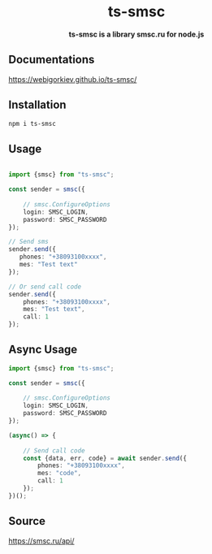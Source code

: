 <h1 align="center"> ts-smsc </h1>
<p align="center">
  <b>ts-smsc is a library smsc.ru for node.js </b>
</p>

## Documentations

https://webigorkiev.github.io/ts-smsc/

## Installation

```bash
npm i ts-smsc
```

## Usage

```typescript

import {smsc} from "ts-smsc";

const sender = smsc({
    
    // smsc.ConfigureOptions
    login: SMSC_LOGIN,
    password: SMSC_PASSWORD
});

// Send sms
sender.send({
   phones: "+38093100xxxx",
   mes: "Test text"
});

// Or send call code
sender.send({
    phones: "+38093100xxxx",
    mes: "Test text",
    call: 1
});
```

## Async Usage

```typescript
import {smsc} from "ts-smsc";

const sender = smsc({
    
    // smsc.ConfigureOptions
    login: SMSC_LOGIN,
    password: SMSC_PASSWORD
});

(async() => {
    
    // Send call code
    const {data, err, code} = await sender.send({
        phones: "+38093100xxxx",
        mes: "code",
        call: 1
    });
})();

```

## Source

https://smsc.ru/api/
